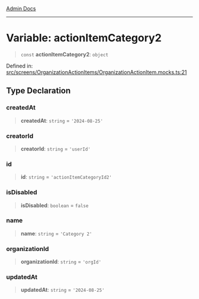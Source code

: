 [Admin Docs](/)

***

# Variable: actionItemCategory2

> `const` **actionItemCategory2**: `object`

Defined in: [src/screens/OrganizationActionItems/OrganizationActionItem.mocks.ts:21](https://github.com/PalisadoesFoundation/talawa-admin/blob/main/src/screens/OrganizationActionItems/OrganizationActionItem.mocks.ts#L21)

## Type Declaration

### createdAt

> **createdAt**: `string` = `'2024-08-25'`

### creatorId

> **creatorId**: `string` = `'userId'`

### id

> **id**: `string` = `'actionItemCategoryId2'`

### isDisabled

> **isDisabled**: `boolean` = `false`

### name

> **name**: `string` = `'Category 2'`

### organizationId

> **organizationId**: `string` = `'orgId'`

### updatedAt

> **updatedAt**: `string` = `'2024-08-25'`
